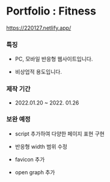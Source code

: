# Portfolio : Fitness

https://220127.netlify.app/

### 특징

- PC, 모바일 반응형 웹사이트입니다.

- 비상업적 용도입니다.

### 제작 기간

- 2022.01.20 ~ 2022. 01.26

### 보완 예정

- script 추가하여 다양한 페이지 표현 구현

- 반응형 width 범위 수정

- favicon 추가

- open graph 추가


